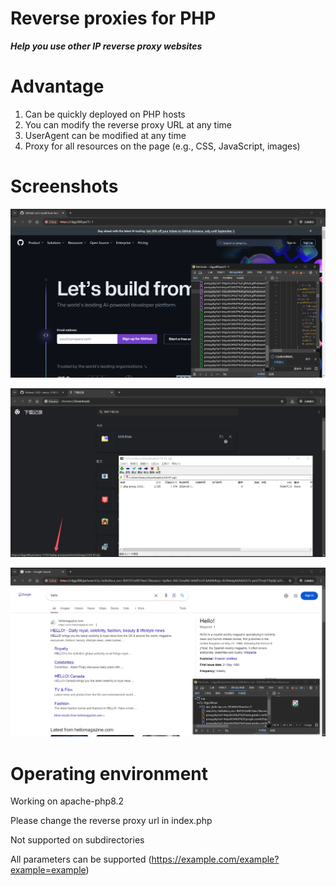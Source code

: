 <!--
 * @Author: sbecy 139859362+syhgzyxgs39@users.noreply.github.com
 * @Date: 2024-08-10 21:31:53
 * @LastEditors: sbecy 139859362+syhgzyxgs39@users.noreply.github.com
 * @LastEditTime: 2024-08-10 22:36:00
 * @FilePath: \php-proxy\README.md
 * @Description: 这是默认设置,请设置`customMade`, 打开koroFileHeader查看配置 进行设置: https://github.com/OBKoro1/koro1FileHeader/wiki/%E9%85%8D%E7%BD%AE
-->

# Reverse proxies for PHP

***Help you use other IP reverse proxy websites***

# Advantage
1. Can be quickly deployed on PHP hosts
2. You can modify the reverse proxy URL at any time
3. UserAgent can be modified at any time
4. Proxy for all resources on the page (e.g., CSS, JavaScript, images)

# Screenshots

![github|690x371](https://github.com/xxecy-114514/php-proxy/blob/main/image/github.png?raw=true)

![download|690x371](https://github.com/xxecy-114514/php-proxy/blob/main/image/download.png?raw=true)

![google|690x371](https://github.com/xxecy-114514/php-proxy/blob/main/image/google.png?raw=true)

# Operating environment

Working on apache-php8.2

Please change the reverse proxy url in index.php 

Not supported on subdirectories

All parameters can be supported (https://example.com/example?example=example)


